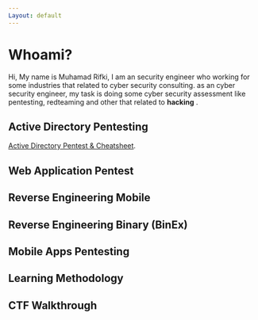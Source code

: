 ```yaml
---
Layout: default
---
```


# Whoami?

Hi, My name is Muhamad Rifki, I am an security engineer who working for some industries that related to cyber security consulting. as an cyber security engineer, my task is doing some cyber security assessment like pentesting, redteaming and other that related to __hacking__ . 


## Active Directory Pentesting
[Active Directory Pentest & Cheatsheet](./Cheatsheet.md).


## Web Application Pentest


## Reverse Engineering Mobile


## Reverse Engineering Binary (BinEx)


## Mobile Apps Pentesting


## Learning Methodology


## CTF Walkthrough

